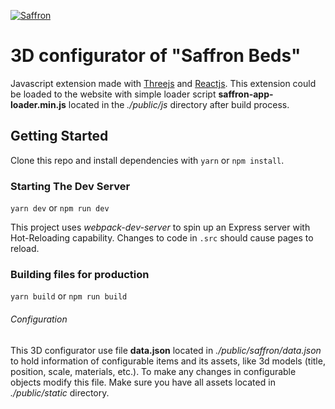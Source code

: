[![Saffron](https://www.saffronbeds.com/wp-content/uploads/2020/01/logo_saffron_black_edit_full_size.jpg)](https://www.saffronbeds.com)

# 3D configurator of "Saffron Beds"

Javascript extension made with [Threejs](https://threejs.org) and [Reactjs](https://reactjs.org). This extension could be loaded to the website with simple loader script **saffron-app-loader.min.js** located in the _./public/js_ directory after build process.

## Getting Started

Clone this repo and install dependencies with `yarn` or `npm install`.

### Starting The Dev Server

`yarn dev` or `npm run dev`

This project uses _webpack-dev-server_ to spin up an Express server with Hot-Reloading capability. Changes to code in `.src` should cause pages to reload.

### Building files for production

`yarn build` or `npm run build`

###### Configuration

This 3D configurator use file **data.json** located in _./public/saffron/data.json_ to hold information of configurable items and its assets, like 3d models (title, position, scale, materials, etc.).
To make any changes in configurable objects modify this file.
Make sure you have all assets located in _./public/static_ directory.
